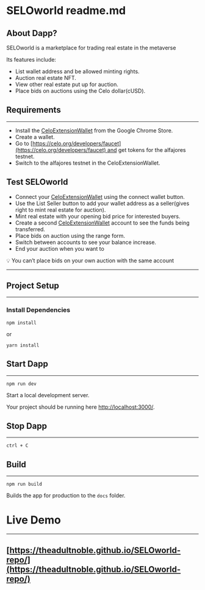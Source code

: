 # SELOworld readme.md

## About Dapp?

SELOworld is a marketplace for trading real estate in the metaverse 

Its features include:

- List wallet address and be allowed minting rights.
- Auction real estate NFT.
- View other real estate put up for auction.
- Place bids on auctions using the Celo dollar(cUSD).

## Requirements

---

- Install the [CeloExtensionWallet](https://chrome.google.com/webstore/detail/celoextensionwallet/kkilomkmpmkbdnfelcpgckmpcaemjcdh?hl=en) from the Google Chrome Store.
- Create a wallet.
- Go to [https://celo.org/developers/faucet](https://celo.org/developers/faucet) and get tokens for the alfajores testnet.
- Switch to the alfajores testnet in the CeloExtensionWallet.

## Test SELOworld

- Connect your [CeloExtensionWallet](https://chrome.google.com/webstore/detail/celoextensionwallet/kkilomkmpmkbdnfelcpgckmpcaemjcdh?hl=en) using the connect wallet button.
- Use the List Seller button to add your wallet address as a seller(gives right to mint real estate for auction).
- Mint real estate with your opening bid price for interested buyers.
- Create a second [CeloExtensionWallet](https://chrome.google.com/webstore/detail/celoextensionwallet/kkilomkmpmkbdnfelcpgckmpcaemjcdh?hl=en) account to see the funds being transferred.
- Place bids on auction using the range form.
- Switch between accounts to see your balance increase.
- End your auction when you want to

<aside>
💡 You can’t place bids on your own auction with the same account

</aside>

---

## **Project Setup**

---

### **Install Dependencies**

`npm install`

or

`yarn install`

## Start Dapp

---

`npm run dev`

Start a local development server.

Your project should be running here [http://localhost:3000/](http://localhost:3000/).

## Stop Dapp

---

`ctrl + C`

## Build

---

`npm run build`

Builds the app for production to the `docs` folder.

# Live Demo

---

## [https://theadultnoble.github.io/SELOworld-repo/](https://theadultnoble.github.io/SELOworld-repo/)
